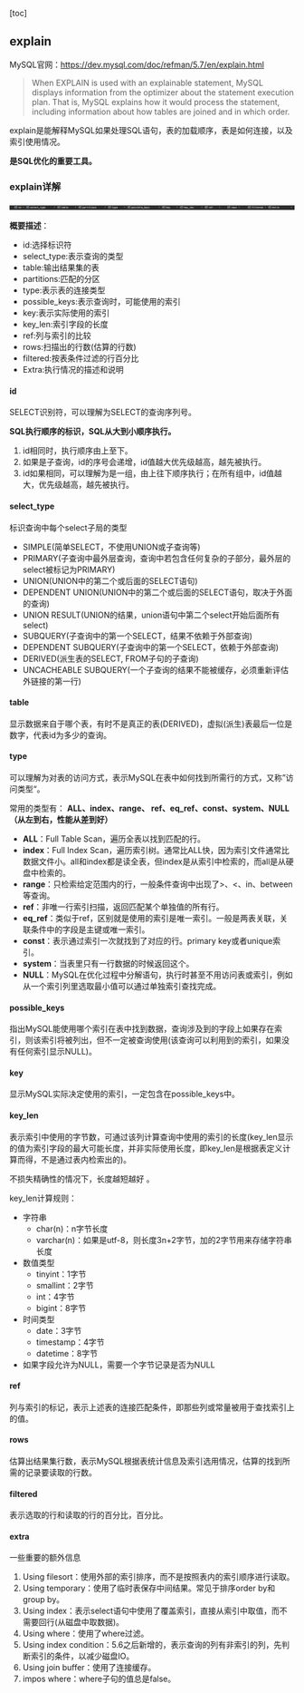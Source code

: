 [toc]

## explain

MySQL官网：https://dev.mysql.com/doc/refman/5.7/en/explain.html

>When EXPLAIN is used with an explainable statement, MySQL displays information from the optimizer about the statement execution plan. That is, MySQL explains how it would process the statement, including information about how tables are joined and in which order.

explain是能解释MySQL如果处理SQL语句，表的加载顺序，表是如何连接，以及索引使用情况。

**是SQL优化的重要工具。**

### explain详解

![explain字段](images/explain1.png)

**概要描述**：

* id:选择标识符
* select_type:表示查询的类型
* table:输出结果集的表
* partitions:匹配的分区
* type:表示表的连接类型
* possible_keys:表示查询时，可能使用的索引
* key:表示实际使用的索引
* key_len:索引字段的长度
* ref:列与索引的比较
* rows:扫描出的行数(估算的行数)
* filtered:按表条件过滤的行百分比
* Extra:执行情况的描述和说明

#### id

SELECT识别符，可以理解为SELECT的查询序列号。

**SQL执行顺序的标识，SQL从大到小顺序执行。**

1. id相同时，执行顺序由上至下。
2. 如果是子查询，id的序号会递增，id值越大优先级越高，越先被执行。
3. id如果相同，可以理解为是一组，由上往下顺序执行；在所有组中，id值越大，优先级越高，越先被执行。

#### select_type

标识查询中每个select子局的类型

* SIMPLE(简单SELECT，不使用UNION或子查询等)
* PRIMARY(子查询中最外层查询，查询中若包含任何复杂的子部分，最外层的select被标记为PRIMARY)
* UNION(UNION中的第二个或后面的SELECT语句)
* DEPENDENT UNION(UNION中的第二个或后面的SELECT语句，取决于外面的查询)
* UNION RESULT(UNION的结果，union语句中第二个select开始后面所有select)
* SUBQUERY(子查询中的第一个SELECT，结果不依赖于外部查询)
* DEPENDENT SUBQUERY(子查询中的第一个SELECT，依赖于外部查询)
* DERIVED(派生表的SELECT, FROM子句的子查询)
* UNCACHEABLE SUBQUERY(一个子查询的结果不能被缓存，必须重新评估外链接的第一行)

#### table

显示数据来自于哪个表，有时不是真正的表(DERIVED)，虚拟(派生)表最后一位是数字，代表id为多少的查询。

#### type

可以理解为对表的访问方式，表示MySQL在表中如何找到所需行的方式，又称”访问类型“。

常用的类型有： **ALL、index、range、 ref、eq_ref、const、system、NULL（从左到右，性能从差到好）**

* **ALL**：Full Table Scan，遍历全表以找到匹配的行。
* **index**：Full Index Scan，遍历索引树。通常比ALL快，因为索引文件通常比数据文件小。all和index都是读全表，但index是从索引中检索的，而all是从硬盘中检索的。
* **range**：只检索给定范围内的行，一般条件查询中出现了>、<、in、between等查询。
* **ref**：非唯一行索引扫描，返回匹配某个单独值的所有行。
* **eq_ref**：类似于ref，区别就是使用的索引是唯一索引。一般是两表关联，关联条件中的字段是主键或唯一索引。
* **const**：表示通过索引一次就找到了对应的行。primary key或者unique索引。
* **system**：当表里只有一行数据的时候返回这个。
* **NULL**：MySQL在优化过程中分解语句，执行时甚至不用访问表或索引，例如从一个索引列里选取最小值可以通过单独索引查找完成。

#### possible_keys

指出MySQL能使用哪个索引在表中找到数据，查询涉及到的字段上如果存在索引，则该索引将被列出，但不一定被查询使用(该查询可以利用到的索引，如果没有任何索引显示NULL)。

#### key

显示MySQL实际决定使用的索引，一定包含在possible_keys中。

#### key_len

表示索引中使用的字节数，可通过该列计算查询中使用的索引的长度(key_len显示的值为索引字段的最大可能长度，并非实际使用长度，即key_len是根据表定义计算而得，不是通过表内检索出的)。

不损失精确性的情况下，长度越短越好 。

key_len计算规则：

* 字符串
  * char(n)：n字节长度
  * varchar(n)：如果是utf-8，则长度3n+2字节，加的2字节用来存储字符串长度
* 数值类型
  * tinyint：1字节
  * smallint：2字节
  * int：4字节
  * bigint：8字节
* 时间类型
  * date：3字节
  * timestamp：4字节
  * datetime：8字节
* 如果字段允许为NULL，需要一个字节记录是否为NULL

#### ref

列与索引的标记，表示上述表的连接匹配条件，即那些列或常量被用于查找索引上的值。

#### rows

估算出结果集行数，表示MySQL根据表统计信息及索引选用情况，估算的找到所需的记录要读取的行数。

#### filtered

表示选取的行和读取的行的百分比，百分比。

#### extra

一些重要的额外信息

1. Using filesort：使用外部的索引排序，而不是按照表内的索引顺序进行读取。
2. Using temporary：使用了临时表保存中间结果。常见于排序order by和group by。
3. Using index：表示select语句中使用了覆盖索引，直接从索引中取值，而不需要回行(从磁盘中取数据)。
4. Using where：使用了where过滤。
5. Using index condition：5.6之后新增的，表示查询的列有非索引的列，先判断索引的条件，以减少磁盘IO。
6. Using join buffer：使用了连接缓存。
7. impos where：where子句的值总是false。